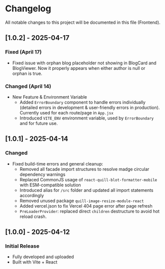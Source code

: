 # Changelog

All notable changes to this project will be documented in this file (Frontend).

## [1.0.2] - 2025-04-17

### Fixed (April 17)

- Fixed issue with orphan blog placeholder not showing in BlogCard and BlogViewer. Now it properly appears when either author is null or orphan is true.

### Changed (April 14)

- New Feature & Environment Variable
  - Added `ErrorBoundary` component to handle errors individually (detailed errors in development & user-friendly errors in production). Currently used for each route/page in `App.jsx`
  - Introduced `VITE_ENV` environment variable, used by `ErrorBoundary` and for future use.

## [1.0.1] - 2025-04-14

### Changed

- Fixed build-time errors and general cleanup:
  - Removed all facade import structures to resolve madge circular dependency warnings
  - Replaced CommonJS usage of `react-quill-blot-formatter-mobile` with ESM-compatible solution
  - Introduced alias for `/src` folder and updated all import statements accordingly
  - Removed unused package `quill-image-resize-module-react`
  - Added vercel.json to fix Vercel 404 page error after page refresh
  - `PreLoaderProvider`: replaced direct `children` destructure to avoid hot reload crash.

## [1.0.0] - 2025-04-12

### Initial Release

- Fully developed and uploaded
- Built with Vite + React
